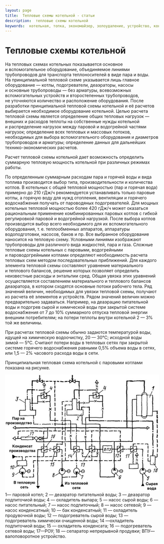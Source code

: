 ```yaml
---
layout: page
title:  Тепловые схемы котельной - статьи
description:  тепловые схемы котельной
keywords:  котельная, топка, экономайзер, золоудаление, устройство, конструкция
---
```


# Тепловые схемы котельной

На тепловых схемах котельных показывается основное и вспомогательное
оборудование, объединяемое линиями трубопроводов для транспорта теплоносителей
в виде пара и воды. На принципиальной тепловой схеме указывается лишь главное
оборудование — котлы, подогреватели, деаэраторы, насосы и основные
трубопроводы — без арматуры, всевозможных вспомогательных устройств и
второстепенных трубопроводов, не уточняются количество и расположение
оборудования. После разработки принципиальной тепловой схемы котельной и её
расчетов выбирается необходимое оборудование котельной. Целью расчета тепловой
схемы является определение общих тепловых нагрузок — внешних и расходов
теплоты на собственные нужды котельной и распределение нагрузок между паровой
и водогрейной частями нагрузок; определение всех тепловых и массовых потоков,
необходимых для выбора вспомогательного оборудования и диаметров трубопроводов
и арматуры; определение данных для дальнейших технико-экономических расчетов.

Расчет тепловой схемы котельной дает возможность определить суммарную тепловую
мощность котельной при различных режимах работы.

По определенным суммарным расходам пара и горячей воды и вида топлива
производится выбор типа, производительности и количества котлов. В котельных с
общей тепловой мощностью (пар и горячая вода) примерно до 210 гДж/ч
рекомендуется устанавливать только паровые котлы, а горячую воду для нужд
отопления, вентиляции и горячего водоснабжения получать от пароводяных
подогревателей. Для мощных котельных тепловой мощностью более 420 гДж/ч может
оказаться рациональным применение комбинированных паровых котлов с гибкой
регулировкой паровой и водогрейной нагрузкой. После выбора котлов производится
выбор всего необходимого для их вспомогательного оборудования, т. е.
теплообменных аппаратов, аппаратуры водоподготовки, насосов, баков и пр. Все
выбранное оборудование наносится на тепловую схему. Условными линиями
изображают трубопроводы для различного вида жидкостей, пара и газа. Сложные
тепловые схемы котельных с паровыми, водогрейными и пароводогрейными котлами
определяют необходимость расчета тепловых схем методом последовательных
приближений. Для каждого элемента тепловой схемы составляют уравнение
материального и теплового балансов, решение которых позволяет определить
неизвестные расходы и энтальпии сред. Общая увязка этих уравнений
осуществляется составлением материального и теплового балансов деаэратора, в
котором сходятся основные потоки рабочего тела. Ряд значений величин,
необходимых для увязки тепловой схемы, получают из расчета её элементов и
устройств. Рядом значений величин можно предварительно задаваться. Например,
на деаэрацию питательной воды и подогрев сырой и химической воды при закрытой
системе водоснабжения от 7 до 10% суммарного отпуска тепловой энергии внешним
потребителям; на потери теплоты внутри котельной 2 — 3% той же величины.

При расчетах тепловой схемы обычно задаются температурой воды, идущей на
химическую водоочистку, 20 — 30°С; исходной воды зимой — 5°С. Считают потери
воды в тепловых сетях при закрытой системе горячего водоснабжения равными 0,5%
объема воды в сетях, или 1,5 — 2% часового расхода воды в сети.

Принципиальная тепловая схема котельной с паровыми котлами показана на
рисунке.

![тепловая схема котельной](/pic/teplovaya.gif)  
1— паровой котел; 2 — деаэратор питательной воды; 3 — деаэратор подпиточиой
воды; 4 — охладитель выпара; 5 — насос сырой воды; 6 — насос питательный; 7 —
насос подпиточный; 8 — насос сетевой; 9 — насос конденсатный; 10 — бак
конденсатный; 11 — охладитель продувочной воды; 12 — подогреватель сырой воды;
13 — подогреватель химически очищенной воды; 14 —охладитель подпиточиой воды;
15 — охладитель конденсата; 16 — подогреватель сетевой воды; 17—РОУ; 18 —
сепаратор непрерывной продувки; ВПУ— валоповоротное устройство.

